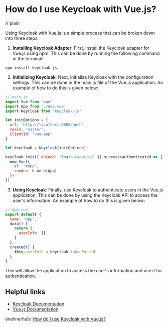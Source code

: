 # How do I use Keycloak with Vue.js?
// plain

Using Keycloak with Vue.js is a simple process that can be broken down into three steps:

1. **Installing Keycloak Adapter**: First, install the Keycloak adapter for Vue.js using npm. This can be done by running the following command in the terminal:
```
npm install keycloak-js
```

2. **Initializing Keycloak**: Next, initialize Keycloak with the configuration settings. This can be done in the main.js file of the Vue.js application. An example of how to do this is given below:
```javascript
// main.js
import Vue from 'vue'
import App from './App.vue'
import Keycloak from 'keycloak-js'

let initOptions = {
  url: 'http://localhost:8080/auth',
  realm: 'master',
  clientId: 'vue-app'
}

let keycloak = Keycloak(initOptions);

keycloak.init({ onLoad: 'login-required' }).success(authenticated => {
  new Vue({
    el: '#app',
    render: h => h(App)
  })
})
```

3. **Using Keycloak**: Finally, use Keycloak to authenticate users in the Vue.js application. This can be done by using the Keycloak API to access the user's information. An example of how to do this is given below:
```javascript
// App.vue
export default {
  name: 'app',
  data() {
    return {
      userInfo: {}
    }
  },
  created() {
    this.userInfo = keycloak.tokenParsed
  }
}
```

This will allow the application to access the user's information and use it for authentication.

## Helpful links
- [Keycloak Documentation](https://www.keycloak.org/docs/latest/securing_apps/index.html)
- [Vue.js Documentation](https://vuejs.org/v2/guide/)

onelinerhub: [How do I use Keycloak with Vue.js?](https://onelinerhub.com/vue.js/how-do-i-use-keycloak-with-vue-js)